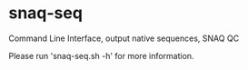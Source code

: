 # snaq-seq
Command Line Interface, output native sequences, SNAQ QC


Please run 'snaq-seq.sh -h' for more information.
